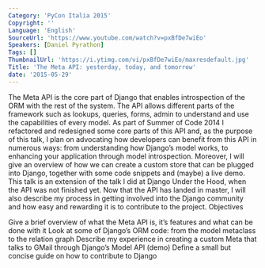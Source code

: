 ```yaml
---
Category: 'PyCon Italia 2015'
Copyright: ''
Language: 'English'
SourceUrl: 'https://www.youtube.com/watch?v=pxBfDe7wiEo'
Speakers: [Daniel Pyrathon]
Tags: []
ThumbnailUrl: 'https://i.ytimg.com/vi/pxBfDe7wiEo/maxresdefault.jpg'
Title: 'The Meta API: yesterday, today, and tomorrow'
date: '2015-05-29'
---
```

The Meta API is the core part of Django that enables introspection of the ORM with the rest of the system. The API allows different parts of the framework such as lookups, queries, forms, admin to understand and use the capabilities of every model.
As part of Summer of Code 2014 I refactored and redesigned some core parts of this API and, as the purpose of this talk, I plan on advocating how developers can benefit from this API in numerous ways: from understanding how Django’s model works, to enhancing your application through model introspection.
Moreover, I will give an overview of how we can create a custom store that can be plugged into Django, together with some code snippets and (maybe) a live demo.
This talk is an extension of the talk I did at Django Under the Hood, when the API was not finished yet. Now that the API has landed in master, I will also describe my process in getting involved into the Django community and how easy and rewarding it is to contribute to the project.
Objectives

Give a brief overview of what the Meta API is, it’s features and what can be done with it
Look at some of Django’s ORM code: from the model metaclass to the relation graph
Describe my experience in creating a custom Meta that talks to GMail through Django’s Model API (demo)
Define a small but concise guide on how to contribute to Django


